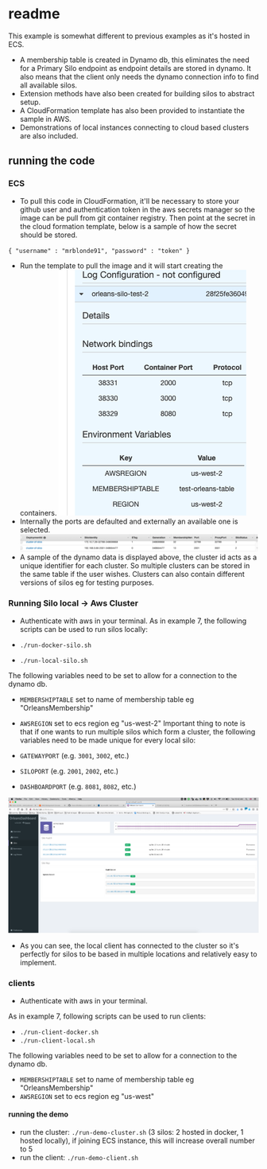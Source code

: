 # readme

This example is somewhat different to previous examples as it's hosted in ECS.
* A membership table is created in Dynamo db, this eliminates the need for a Primary Silo endpoint as endpoint details are stored in dynamo. 
It also means that the client only needs the dynamo connection info to find all available silos.
* Extension methods have also been created for building silos to abstract setup.
* A CloudFormation template has also been provided to instantiate the sample in AWS.
* Demonstrations of local instances connecting to cloud based clusters are also included.

## running the code
### ECS
* To pull this code in CloudFormation, it'll be necessary to store your github user and authentication token in the aws secrets manager
 so the image can be pull from git container registry. Then
point at the secret in the cloud formation template, below is a sample of how the secret should be stored.

`{
  "username" : "mrblonde91",
  "password" : "token"
}`
* Run the template to pull the image and it will start creating the containers.
![Container ports info](imgs/1.png)
* Internally the ports are defaulted and externally an available one is selected.
![Dynamo table info](imgs/2.png)
* A sample of the dynamo data is displayed above, the cluster id acts as a unique identifier for each cluster. So multiple clusters can be stored 
in the same table if the user wishes. Clusters can also contain different versions of silos eg for testing purposes.
### Running Silo local -> Aws Cluster

* Authenticate with aws in your terminal. As in example 7, the following scripts can be used to run silos locally:

* `./run-docker-silo.sh`
* `./run-local-silo.sh`

The following variables need to be set to allow for a connection to the dynamo db.
* `MEMBERSHIPTABLE` set to name of membership table eg "OrleansMembership"
* `AWSREGION` set to ecs region eg "us-west-2"
Important thing to note is that if one wants to run multiple silos which form a cluster, the following variables need to be made unique for every local silo:

* `GATEWAYPORT` (e.g. `3001`, `3002`, etc.)
* `SILOPORT` (e.g. `2001`, `2002`, etc.)
* `DASHBOARDPORT` (e.g. `8081`, `8082`, etc.)

![Connection info](imgs/3.png)
* As you can see, the local client has connected to the cluster so it's perfectly for silos to be based in multiple locations and relatively easy to implement.
### clients
* Authenticate with aws in your terminal. 

As in example 7, following scripts can be used to run clients:

* `./run-client-docker.sh`
* `./run-client-local.sh`

The following variables need to be set to allow for a connection to the dynamo db.
* `MEMBERSHIPTABLE` set to name of membership table eg "OrleansMembership"
* `AWSREGION` set to ecs region eg "us-west"
#### running the demo

* run the cluster: `./run-demo-cluster.sh` (3 silos: 2 hosted in docker, 1 hosted locally), if joining ECS instance, this will increase overall number to 5
* run the client: `./run-demo-client.sh` 